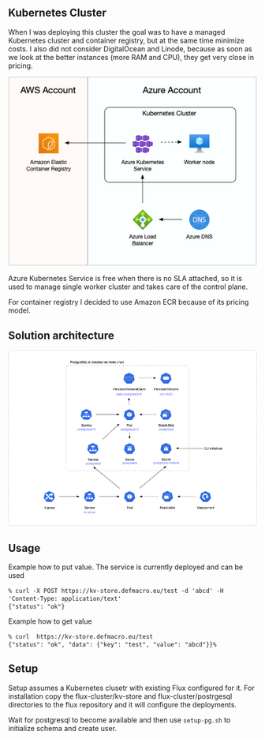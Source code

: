 ## Kubernetes Cluster
When I was deploying this cluster the goal was to have a managed Kubernetes cluster and container registry, but at the same time minimize costs. I also did not consider DigitalOcean and Linode, because as soon as we look at the better instances (more RAM and CPU), they get very close in pricing. 

![a](images/Pasted%20image%2020220402142926.png)

Azure Kubernetes Service is free when there is no SLA attached, so it is used to manage single worker cluster and takes care of the control plane.

For container registry I decided to use Amazon ECR because of its pricing model. 

## Solution architecture

![a](images/Pasted%20image%2020220402175935.png)

## Usage

Example how to put value. The service is currently deployed and can be used

```shell
% curl -X POST https://kv-store.defmacro.eu/test -d 'abcd' -H 'Content-Type: application/text'
{"status": "ok"}
```

Example how to get value

```shell
% curl  https://kv-store.defmacro.eu/test                                         
{"status": "ok", "data": {"key": "test", "value": "abcd"}}%
```

## Setup

Setup assumes a Kubernetes clusetr with existing Flux configured for it. For installation copy the flux-cluster/kv-store and flux-cluster/postrgesql directories to the flux repository and it will configure the deployments.

Wait for postgresql to become available and then use `setup-pg.sh` to initialize schema and create user.
